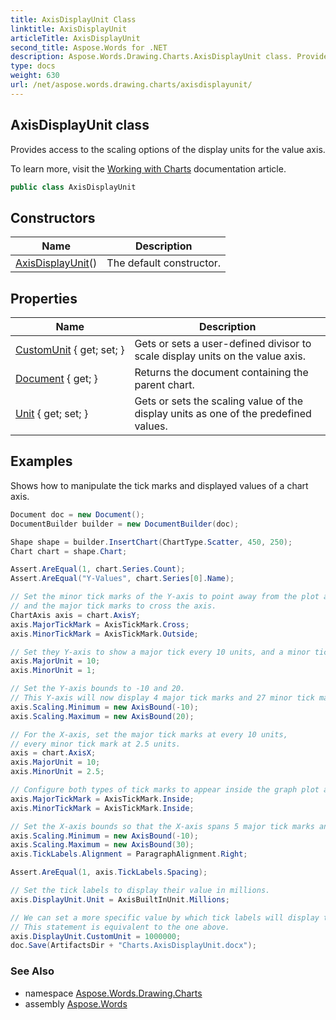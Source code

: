 ```yaml
---
title: AxisDisplayUnit Class
linktitle: AxisDisplayUnit
articleTitle: AxisDisplayUnit
second_title: Aspose.Words for .NET
description: Aspose.Words.Drawing.Charts.AxisDisplayUnit class. Provides access to the scaling options of the display units for the value axis in C#.
type: docs
weight: 630
url: /net/aspose.words.drawing.charts/axisdisplayunit/
---
```

## AxisDisplayUnit class

Provides access to the scaling options of the display units for the value axis.

To learn more, visit the [Working with Charts](https://docs.aspose.com/words/net/working-with-charts/) documentation article.

```csharp
public class AxisDisplayUnit
```

## Constructors

| Name | Description |
| --- | --- |
| [AxisDisplayUnit](axisdisplayunit/)() | The default constructor. |

## Properties

| Name | Description |
| --- | --- |
| [CustomUnit](../../aspose.words.drawing.charts/axisdisplayunit/customunit/) { get; set; } | Gets or sets a user-defined divisor to scale display units on the value axis. |
| [Document](../../aspose.words.drawing.charts/axisdisplayunit/document/) { get; } | Returns the document containing the parent chart. |
| [Unit](../../aspose.words.drawing.charts/axisdisplayunit/unit/) { get; set; } | Gets or sets the scaling value of the display units as one of the predefined values. |

## Examples

Shows how to manipulate the tick marks and displayed values of a chart axis.

```csharp
Document doc = new Document();
DocumentBuilder builder = new DocumentBuilder(doc);

Shape shape = builder.InsertChart(ChartType.Scatter, 450, 250);
Chart chart = shape.Chart;

Assert.AreEqual(1, chart.Series.Count);
Assert.AreEqual("Y-Values", chart.Series[0].Name);

// Set the minor tick marks of the Y-axis to point away from the plot area,
// and the major tick marks to cross the axis.
ChartAxis axis = chart.AxisY;
axis.MajorTickMark = AxisTickMark.Cross;
axis.MinorTickMark = AxisTickMark.Outside;

// Set they Y-axis to show a major tick every 10 units, and a minor tick every 1 unit.
axis.MajorUnit = 10;
axis.MinorUnit = 1;

// Set the Y-axis bounds to -10 and 20.
// This Y-axis will now display 4 major tick marks and 27 minor tick marks.
axis.Scaling.Minimum = new AxisBound(-10);
axis.Scaling.Maximum = new AxisBound(20);

// For the X-axis, set the major tick marks at every 10 units,
// every minor tick mark at 2.5 units.
axis = chart.AxisX;
axis.MajorUnit = 10;
axis.MinorUnit = 2.5;

// Configure both types of tick marks to appear inside the graph plot area.
axis.MajorTickMark = AxisTickMark.Inside;
axis.MinorTickMark = AxisTickMark.Inside;

// Set the X-axis bounds so that the X-axis spans 5 major tick marks and 12 minor tick marks.
axis.Scaling.Minimum = new AxisBound(-10);
axis.Scaling.Maximum = new AxisBound(30);
axis.TickLabels.Alignment = ParagraphAlignment.Right;

Assert.AreEqual(1, axis.TickLabels.Spacing);

// Set the tick labels to display their value in millions.
axis.DisplayUnit.Unit = AxisBuiltInUnit.Millions;

// We can set a more specific value by which tick labels will display their values.
// This statement is equivalent to the one above.
axis.DisplayUnit.CustomUnit = 1000000;
doc.Save(ArtifactsDir + "Charts.AxisDisplayUnit.docx");
```

### See Also

* namespace [Aspose.Words.Drawing.Charts](../../aspose.words.drawing.charts/)
* assembly [Aspose.Words](../../)
